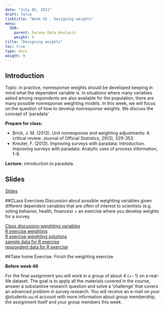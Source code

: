 ```yaml
---
date: "July 05, 2021"
draft: false
linktitle: "Week 45 - Designing weights"
menu:
  SDA:
    parent: Survey Data Analysis
    weight: 9
title: "Designing weights"
toc: true
type: docs
weight: 9
---
```


## Introduction

Topic: in practice, nonresponse weights should be developed keeping in mind what the dependent variable is. In situations where many variables asked among respondents are also available for the population, there are many possible nonresponse weighting models. In this week, we will focus on the question of how to develop nonresponse weights. We discuss the concept of ‘paradata’

**Prepare for class:** 
-	Brick, J. M. (2013). Unit nonresponse and weighting adjustments: A critical review. Journal of Official Statistics, 29(3), 329-353.
-	Kreuter, F. (2013). Improving surveys with paradata: Introduction. Improving surveys with paradata: Analytic uses of process information, 1-9.

**Lecture:** introduction to paradata. 
## Slides
[Slides](/files/SDA/lecture_week_45_designing_weights.pdf)

##CLass Exercises
Discussion about possible weighting variables given different dependent variables that are often of interest to scientists (e.g. voting behavior, health, finances) + an exercise where you develop weights for a survey.

[Class discussion weighting variables](/files/SDA/class_exercise_week_45(1).pdf)  
[R exercise weighting](/files/SDA/class_exercise_week_45(2).pdf)  
[R exercise weighting solutions](/files/SDA/class_exercise_week_45(2)_answers.Rmd)  
[sample data for R exercise](/files/SDA/unit_non_response_information.RDS)  
[respondent data for R exercise](/files/SDA/responders_data.RDS)  

##Take home Exercise: 
Finish the weighting exercise


**Before week 46**

For the final assignment you will work in a group of about 4 (+- 1) on a real-life dataset. The goal is to apply all the materials covered in the course, answer a substantive research question and solve a ‘challenge’ that covers an advanced problem in survey research. You will receive an e-mail on your @students.uu.nl account with more information about group membership, the assignment itself and your group members this week.


